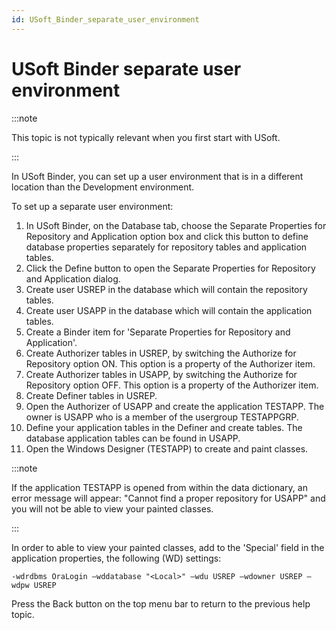 ```yaml
---
id: USoft_Binder_separate_user_environment
---
```


# USoft Binder separate user environment


:::note

This topic is not typically relevant when you first start with USoft.

:::

In USoft Binder, you can set up a user environment that is in a different location than the Development environment.

To set up a separate user environment:

1. In USoft Binder, on the Database tab, choose the Separate Properties for Repository and Application option box and click this button to define database properties separately for repository tables and application tables.
2. Click the Define button to open the Separate Properties for Repository and Application dialog.
3. Create user USREP in the database which will contain the repository tables.
4. Create user USAPP in the database which will contain the application tables.
5. Create a Binder item for 'Separate Properties for Repository and Application'.
6. Create Authorizer tables in USREP, by switching the Authorize for Repository option ON. This option is a property of the Authorizer item.
7. Create Authorizer tables in USAPP, by switching the Authorize for Repository option OFF. This option is a property of the Authorizer item.
8. Create Definer tables in USREP.
9. Open the Authorizer of USAPP and create the application TESTAPP. The owner is USAPP who is a member of the usergroup TESTAPPGRP.
10. Define your application tables in the Definer and create tables. The database application tables can be found in USAPP.
11. Open the Windows Designer (TESTAPP) to create and paint classes.


:::note

If the application TESTAPP is opened from within the data dictionary, an error message will appear: "Cannot find a proper repository for USAPP" and you will not be able to view your painted classes.

:::

In order to able to view your painted classes, add to the 'Special' field in the application properties, the following (WD) settings:

```
-wdrdbms OraLogin –wddatabase "<Local>" –wdu USREP –wdowner USREP –wdpw USREP
```

Press the Back button on the top menu bar to return to the previous help topic.